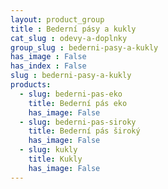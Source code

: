 ```yaml
---
layout: product_group
title : Bederní pásy a kukly
cat_slug : odevy-a-doplnky
group_slug : bederni-pasy-a-kukly
has_image : False
has_index : False
slug : bederni-pasy-a-kukly
products:
  - slug: bederni-pas-eko
    title: Bederní pás eko
    has_image: False
  - slug: bederni-pas-siroky
    title: Bederní pás široký
    has_image: False
  - slug: kukly
    title: Kukly
    has_image: False
---
```


